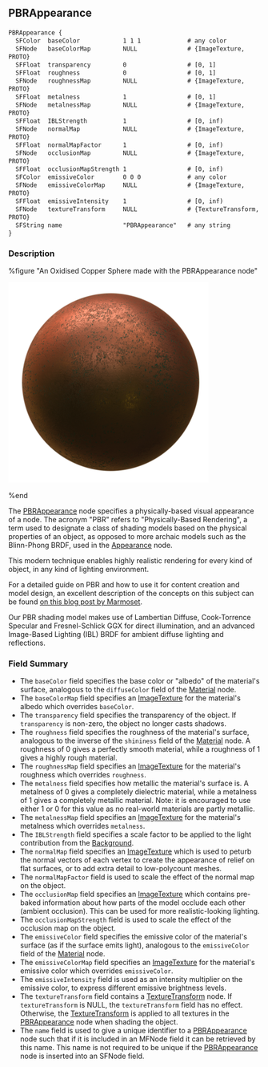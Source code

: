 ## PBRAppearance

```
PBRAppearance {
  SFColor  baseColor            1 1 1             # any color
  SFNode   baseColorMap         NULL              # {ImageTexture, PROTO}
  SFFloat  transparency         0                 # [0, 1]
  SFFloat  roughness            0                 # [0, 1]
  SFNode   roughnessMap         NULL              # {ImageTexture, PROTO}
  SFFloat  metalness            1                 # [0, 1]
  SFNode   metalnessMap         NULL              # {ImageTexture, PROTO}
  SFFloat  IBLStrength          1                 # [0, inf)
  SFNode   normalMap            NULL              # {ImageTexture, PROTO}
  SFFloat  normalMapFactor      1                 # [0, inf)
  SFNode   occlusionMap         NULL              # {ImageTexture, PROTO}
  SFFloat  occlusionMapStrength 1                 # [0, inf)
  SFColor  emissiveColor        0 0 0             # any color
  SFNode   emissiveColorMap     NULL              # {ImageTexture, PROTO}
  SFFloat  emissiveIntensity    1                 # [0, inf)
  SFNode   textureTransform     NULL              # {TextureTransform, PROTO}
  SFString name                 "PBRAppearance"   # any string
}
```

### Description

%figure "An Oxidised Copper Sphere made with the PBRAppearance node"

![pbrappearance.png](images/pbrappearance.thumbnail.png)

%end

The [PBRAppearance](#pbrappearance) node specifies a physically-based visual appearance of a node.
The acronym "PBR" refers to "Physically-Based Rendering", a term used to designate a class of shading models based on the physical properties of an object, as opposed to more archaic models such as the Blinn-Phong BRDF, used in the [Appearance](appearance.md) node.

This modern technique enables highly realistic rendering for every kind of object, in any kind of lighting environment.

For a detailed guide on PBR and how to use it for content creation and model design, an excellent description of the concepts on this subject can be found [on this blog post by Marmoset](https://www.marmoset.co/posts/physically-based-rendering-and-you-can-too/).

Our PBR shading model makes use of Lambertian Diffuse, Cook-Torrence Specular and Fresnel-Schlick GGX for direct illumination, and an advanced Image-Based Lighting (IBL) BRDF for ambient diffuse lighting and reflections.

### Field Summary

- The `baseColor` field specifies the base color or "albedo" of the material's surface, analogous to the `diffuseColor` field of the [Material](material.md) node.
- The `baseColorMap` field specifies an [ImageTexture](imagetexture.md) for the material's albedo which overrides `baseColor`.
- The `transparency` field specifies the transparency of the object.
If `transparency` is non-zero, the object no longer casts shadows.
- The `roughness` field specifies the roughness of the material's surface, analogous to the inverse of the `shininess` field of the [Material](material.md) node.
A roughness of 0 gives a perfectly smooth material, while a roughness of 1 gives a highly rough material.
- The `roughnessMap` field specifies an [ImageTexture](imagetexture.md) for the material's roughness which overrides `roughness`.
- The `metalness` field specifies how metallic the material's surface is.
A metalness of 0 gives a completely dielectric material, while a metalness of 1 gives a completely metallic material.
Note: it is encouraged to use either 1 or 0 for this value as no real-world materials are partly metallic.
- The `metalnessMap` field specifies an [ImageTexture](imagetexture.md) for the material's metalness which overrides `metalness`.
- The `IBLStrength` field specifies a scale factor to be applied to the light contribution from the [Background](background.md).
- The `normalMap` field specifies an [ImageTexture](imagetexture.md) which is used to peturb the normal vectors of each vertex to create the appearance of relief on flat surfaces, or to add extra detail to low-polycount meshes.
- The `normalMapFactor` field is used to scale the effect of the normal map on the object.
- The `occlusionMap` field specifies an [ImageTexture](imagetexture.md) which contains pre-baked information about how parts of the model occlude each other (ambient occlusion). This can be used for more realistic-looking lighting.
- The `occlusionMapStrength` field is used to scale the effect of the occlusion map on the object.
- The `emissiveColor` field specifies the emissive color of the material's surface  (as if the surface emits light), analogous to the `emissiveColor` field of the [Material](material.md) node.
- The `emissiveColorMap` field specifies an [ImageTexture](imagetexture.md) for the material's emissive color which overrides `emissiveColor`.
- The `emissiveIntensity` field is used as an intensity multiplier on the emissive color, to express different emissive brightness levels.
- The `textureTransform` field contains a [TextureTransform](texturetransform.md) node.
If `textureTransform` is NULL, the `textureTransform` field has no effect.
Otherwise, the [TextureTransform](texturetransform.md) is applied to all textures in the [PBRAppearance](#pbrappearance) node when shading the object.
- The `name` field is used to give a unique identifier to a [PBRAppearance](#pbrappearance) node such that if it is included in an MFNode field it can be retrieved by this name.
This name is not required to be unique if the [PBRAppearance](#pbrappearance) node is inserted into an SFNode field.
